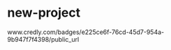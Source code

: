 # new-project
<div data-iframe-width="150" data-iframe-height="270" data-share-badge-id="e225ce6f-76cd-45d7-954a-9b947f7f4398" data-share-badge-host="https://www.credly.com"></div><script type="text/javascript" async src="//cdn.credly.com/assets/utilities/embed.js"></script>
www.credly.com/badges/e225ce6f-76cd-45d7-954a-9b947f7f4398/public_url
